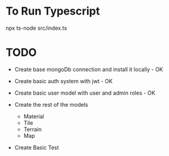 # To Run Typescript
npx ts-node src/index.ts



# TODO

- Create base mongoDb connection and install it  locally   - OK
- Create basic auth system with jwt - OK
- Create basic user model with user and admin roles - OK
- Create the rest of the models
    - Material 
    - Tile
    - Terrain
    - Map

- Create Basic Test